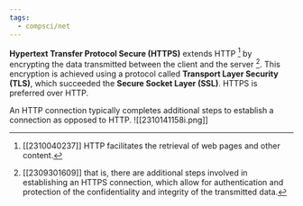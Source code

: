 ```yaml
---
tags:
  - compsci/net
---
```

**Hypertext Transfer Protocol Secure (HTTPS)** extends HTTP [^1] by encrypting the data transmitted between the client and the server [^2]. This encryption is achieved using a protocol called **Transport Layer Security (TLS)**, which succeeded the **Secure Socket Layer (SSL)**. HTTPS is preferred over HTTP.

An HTTP connection typically completes additional steps to establish a connection as opposed to HTTP.
![[2310141158i.png]] 

[^1]: [[2310040237]] HTTP facilitates the retrieval of web pages and other content.
[^2]: [[2309301609]] that is, there are additional steps involved in establishing an HTTPS connection, which allow for authentication and protection of the confidentiality and integrity of the transmitted data.